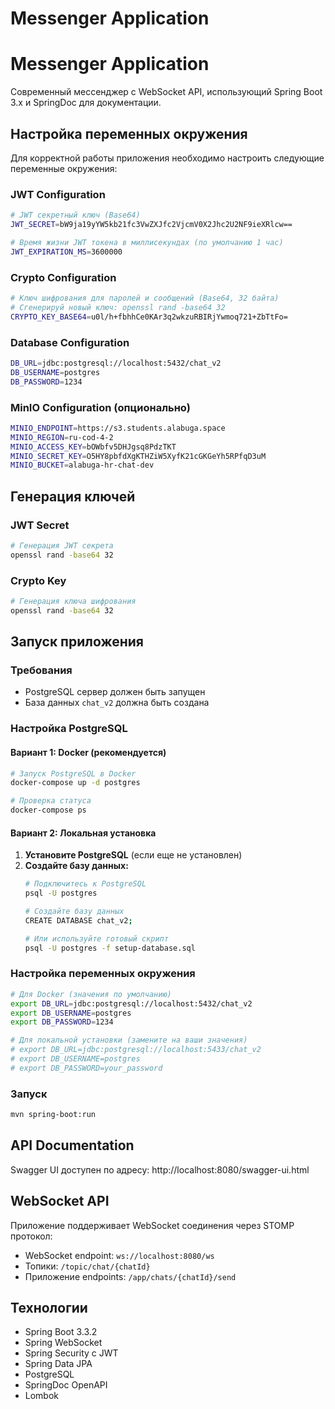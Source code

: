 # Messenger Application

# Messenger Application

Современный мессенджер с WebSocket API, использующий Spring Boot 3.x и SpringDoc для документации.

## Настройка переменных окружения

Для корректной работы приложения необходимо настроить следующие переменные окружения:

### JWT Configuration
```bash
# JWT секретный ключ (Base64)
JWT_SECRET=bW9ja19yYW5kb21fc3VwZXJfc2VjcmV0X2Jhc2U2NF9ieXRlcw==

# Время жизни JWT токена в миллисекундах (по умолчанию 1 час)
JWT_EXPIRATION_MS=3600000
```

### Crypto Configuration
```bash
# Ключ шифрования для паролей и сообщений (Base64, 32 байта)
# Сгенерируй новый ключ: openssl rand -base64 32
CRYPTO_KEY_BASE64=u0l/h+fbhhCe0KAr3q2wkzuRBIRjYwmoq721+ZbTtFo=
```

### Database Configuration
```bash
DB_URL=jdbc:postgresql://localhost:5432/chat_v2
DB_USERNAME=postgres
DB_PASSWORD=1234
```

### MinIO Configuration (опционально)
```bash
MINIO_ENDPOINT=https://s3.students.alabuga.space
MINIO_REGION=ru-cod-4-2
MINIO_ACCESS_KEY=bOWbfv5DHJgsq8PdzTKT
MINIO_SECRET_KEY=O5HY8pbfdXgKTHZiW5XyfK21cGKGeYh5RPfqD3uM
MINIO_BUCKET=alabuga-hr-chat-dev
```

## Генерация ключей

### JWT Secret
```bash
# Генерация JWT секрета
openssl rand -base64 32
```

### Crypto Key
```bash
# Генерация ключа шифрования
openssl rand -base64 32
```

## Запуск приложения

### Требования
- PostgreSQL сервер должен быть запущен
- База данных `chat_v2` должна быть создана

### Настройка PostgreSQL

#### Вариант 1: Docker (рекомендуется)
```bash
# Запуск PostgreSQL в Docker
docker-compose up -d postgres

# Проверка статуса
docker-compose ps
```

#### Вариант 2: Локальная установка
1. **Установите PostgreSQL** (если еще не установлен)
2. **Создайте базу данных:**
   ```bash
   # Подключитесь к PostgreSQL
   psql -U postgres
   
   # Создайте базу данных
   CREATE DATABASE chat_v2;
   
   # Или используйте готовый скрипт
   psql -U postgres -f setup-database.sql
   ```

### Настройка переменных окружения
```bash
# Для Docker (значения по умолчанию)
export DB_URL=jdbc:postgresql://localhost:5432/chat_v2
export DB_USERNAME=postgres
export DB_PASSWORD=1234

# Для локальной установки (замените на ваши значения)
# export DB_URL=jdbc:postgresql://localhost:5433/chat_v2
# export DB_USERNAME=postgres
# export DB_PASSWORD=your_password
```

### Запуск
```bash
mvn spring-boot:run
```

## API Documentation

Swagger UI доступен по адресу: http://localhost:8080/swagger-ui.html

## WebSocket API

Приложение поддерживает WebSocket соединения через STOMP протокол:
- WebSocket endpoint: `ws://localhost:8080/ws`
- Топики: `/topic/chat/{chatId}`
- Приложение endpoints: `/app/chats/{chatId}/send`

## Технологии

- Spring Boot 3.3.2
- Spring WebSocket
- Spring Security с JWT
- Spring Data JPA
- PostgreSQL
- SpringDoc OpenAPI
- Lombok

